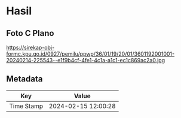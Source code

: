 # Hasil

## Foto C Plano

https://sirekap-obj-formc.kpu.go.id/0927/pemilu/ppwp/36/01/19/20/01/3601192001001-20240214-225543--e1f9b4cf-4fe1-4c1a-a1c1-ec1c869ac2a0.jpg


## Metadata

| Key        | Value               |
| ---------- | ------------------- |
| Time Stamp | 2024-02-15 12:00:28 |



